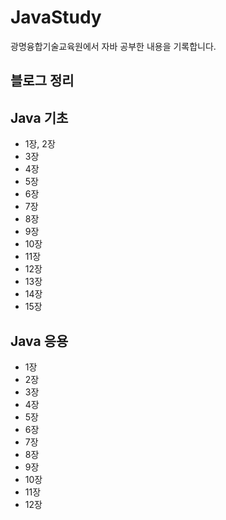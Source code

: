 # JavaStudy
광명융합기술교육원에서 자바 공부한 내용을 기록합니다.

## 블로그 정리
## Java 기초
* 1장, 2장
* 3장
* 4장
* 5장
* 6장
* 7장
* 8장
* 9장
* 10장
* 11장
* 12장
* 13장
* 14장
* 15장

## Java 응용
* 1장
* 2장
* 3장
* 4장
* 5장
* 6장
* 7장
* 8장
* 9장
* 10장
* 11장
* 12장
